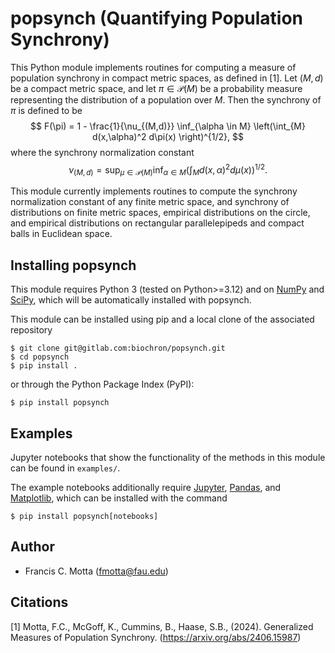 # popsynch (Quantifying Population Synchrony)

This Python module implements routines for computing a measure of population synchrony in compact metric spaces, as defined in [1]. 
Let $(M,d)$ be a compact metric space, and let $\pi \in \mathcal{P}(M)$ be a probability measure representing the distribution of a population over $M$. 
Then the synchrony of $\pi$ is defined to be
$$
F(\pi) = 1 - \frac{1}{\nu_{(M,d)}} \inf_{\alpha \in M} \left(\int_{M} d(x,\alpha)^2  d\pi(x) \right)^{1/2},
$$
where the synchrony normalization constant
$$
\nu_{(M,d)} = \sup_{\mu \in \mathcal{P}(M)} \inf_{\alpha \in M} \left(\int_{M} d(x,\alpha)^2  d\mu(x) \right)^{1/2}.
$$

This module currently implements routines to compute the synchrony normalization constant of any finite metric space, and synchrony
of distributions on finite metric spaces, empirical distributions on the circle, and empirical distributions on rectangular parallelepipeds and compact balls 
in Euclidean space.

## Installing popsynch

This module requires Python 3 (tested on Python>=3.12) and on [NumPy](https://numpy.org/) and [SciPy](https://scipy.org/), which will be automatically installed with popsynch.

This module can be installed using pip and a local clone of the associated repository
```
$ git clone git@gitlab.com:biochron/popsynch.git
$ cd popsynch
$ pip install .
```

or through the Python Package Index (PyPI):
```
$ pip install popsynch
```

## Examples

Jupyter notebooks that show the functionality of the methods in this module can be found in `examples/`.

The example notebooks additionally require 
[Jupyter](https://jupyter.org/), [Pandas](https://pandas.pydata.org/), and [Matplotlib](https://matplotlib.org/), which can be installed with the command
```
$ pip install popsynch[notebooks]
```

## Author

* Francis C. Motta (fmotta@fau.edu)

## Citations

[1] Motta, F.C., McGoff, K., Cummins, B., Haase, S.B.,  (2024). Generalized Measures of Population Synchrony. (https://arxiv.org/abs/2406.15987)